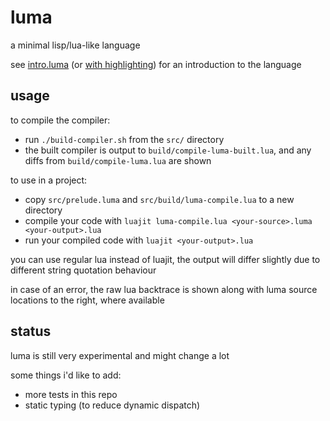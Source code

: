# luma

a minimal lisp/lua-like language

see [intro.luma](intro.luma) (or [with highlighting](https://snowkitty.online/luma/intro.html))
for an introduction to the language

## usage

to compile the compiler:

- run `./build-compiler.sh` from the `src/` directory
- the built compiler is output to `build/compile-luma-built.lua`,
  and any diffs from `build/compile-luma.lua` are shown

to use in a project:

- copy `src/prelude.luma` and `src/build/luma-compile.lua` to a new directory
- compile your code with `luajit luma-compile.lua <your-source>.luma <your-output>.lua`
- run your compiled code with `luajit <your-output>.lua`

you can use regular lua instead of luajit, the output will differ slightly due
to different string quotation behaviour

in case of an error, the raw lua backtrace is shown along
with luma source locations to the right, where available

## status

luma is still very experimental and might change a lot

some things i'd like to add:

- more tests in this repo
- static typing (to reduce dynamic dispatch)
